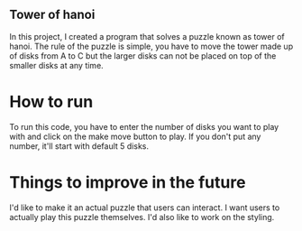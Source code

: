## Tower of hanoi
In this project, I created a program that solves a puzzle known as tower of hanoi. The rule of the puzzle is simple, you have to move the tower made up of disks from A to C but the larger disks can not be placed on top of the smaller disks at any time.

# How to run
To run this code, you have to enter the number of disks you want to play with and click on the make move button to play. If you don't put any number, it'll start with default 5 disks.

# Things to improve in the future
I'd like to make it an actual puzzle that users can interact. I want users to actually play this puzzle themselves. I'd also like to work on the styling.
